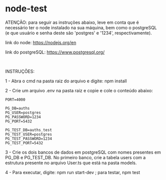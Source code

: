 # node-test

ATENÇÃO: para seguir as instruções abaixo, leve em conta que é necessário ter o node instalado na sua máquina, bem como o postgreSQL (e que usuário e senha deste são 'postgres' e '1234', respectivamente).

link do node: https://nodejs.org/en

link do postgreSQL: https://www.postgresql.org/

<br/>

INSTRUÇÕES: 

1 - Abra o cmd na pasta raiz do arquivo e digite: npm install 

2 - Crie um arquivo .env na pasta raiz e copie e cole o conteúdo abaixo:
  
  ```
  PORT=4000

  PG_DB=auths
  PG_USER=postgres
  PG_PASSWORD=1234
  PG_PORT=5432
  
  PG_TEST_DB=auths_test
  PG_TEST_USER=postgres
  PG_TEST_PASSWORD=1234
  PG_TEST_PORT=5432
  ```
3 - Crie os dois bancos de dados em postgreSQL com nomes presentes em PG_DB e PG_TEST_DB. No primeiro banco, crie a tabela users com a estrutura presente no arquivo User.ts que está na pasta models. 

4 - Para executar, digite: npm run start-dev ; para testar, npm test
